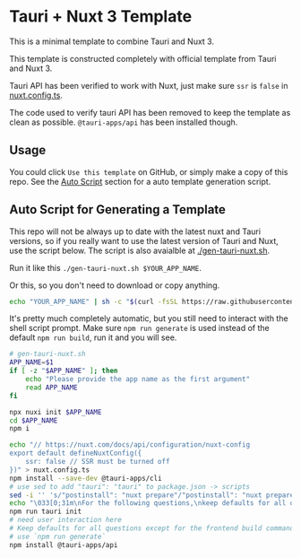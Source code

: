 # Tauri + Nuxt 3 Template

This is a minimal template to combine Tauri and Nuxt 3.

This template is constructed completely with official template from Tauri and Nuxt 3.

Tauri API has been verified to work with Nuxt, just make sure `ssr` is `false` in [nuxt.config.ts](./nuxt.config.ts). 

The code used to verify tauri API has been removed to keep the template as clean as possible. `@tauri-apps/api` has been installed though.

## Usage

You could click `Use this template` on GitHub, or simply make a copy of this repo. See the [Auto Script](#auto-script-for-generating-a-template) section for a auto template generation script.

## Auto Script for Generating a Template

This repo will not be always up to date with the latest nuxt and Tauri versions, so if you really want to use the latest version of Tauri and Nuxt, use the script below. The script is also avaialble at [./gen-tauri-nuxt.sh](./gen-tauri-nuxt.sh).

Run it like this `./gen-tauri-nuxt.sh $YOUR_APP_NAME`.

Or this, so you don't need to download or copy anything.

```bash
echo "YOUR_APP_NAME" | sh -c "$(curl -fsSL https://raw.githubusercontent.com/HuakunShen/tauri-nuxt-template/main/gen-tauri-nuxt.sh)"
```

It's pretty much completely automatic, but you still need to interact with the shell script prompt. Make sure `npm run generate` is used instead of the default `npm run build`, run it and you will see.

```bash
# gen-tauri-nuxt.sh
APP_NAME=$1
if [ -z "$APP_NAME" ]; then
    echo "Please provide the app name as the first argument"
    read APP_NAME
fi

npx nuxi init $APP_NAME
cd $APP_NAME
npm i

echo "// https://nuxt.com/docs/api/configuration/nuxt-config
export default defineNuxtConfig({
    ssr: false // SSR must be turned off
})" > nuxt.config.ts
npm install --save-dev @tauri-apps/cli
# use sed to add "tauri": "tauri" to package.json -> scripts
sed -i '' 's/"postinstall": "nuxt prepare"/"postinstall": "nuxt prepare",\n    "tauri": "tauri"/g' package.json
echo "\033[0;31m\nFor the following questions,\nkeep defaults for all questions except for the 'frontend build command'. \nUse 'npm run generate' \n\033[0m"
npm run tauri init
# need user interaction here
# Keep defaults for all questions except for the frontend build command
# use `npm run generate`
npm install @tauri-apps/api
```